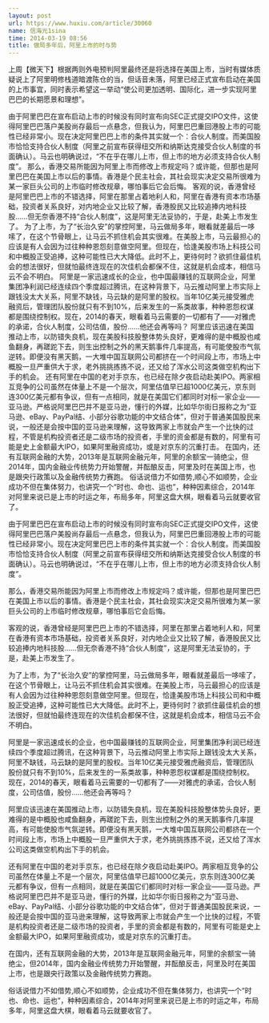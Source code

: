 ```yaml
---
layout: post
url: https://www.huxiu.com/article/30060
name: 信海光1sina
time: 2014-03-19 08:56
title: 做局多年后，阿里上市的时与势
---
```

上周【微天下】根据两则外电预判阿里最终还是将选择在美国上市，当时有媒体质疑说上了阿里明修栈道暗渡陈仓的当，但话音未落，阿里已经正式宣布启动在美国的上市事宜，同时表示希望这一举动“使公司更加透明、国际化，进一步实现阿里巴巴的长期愿景和理想”。

由于阿里巴巴在宣布启动上市的时候没有同时宣布向SEC正式提交IPO文件，这使得阿里巴巴落户美股尚存最后一点悬念，但我认为，阿里巴巴重回港股上市的可能性已经非常小。现在决定阿里巴巴上市的条件其实就一个：合伙人制度。而美国股市恰恰支持合伙人制度（阿里之前宣布获得纽交所和纳斯达克接受合伙人制度的书面确认）。马云也明确说过，“不在乎在哪儿上市，但上市的地方必须支持合伙人制度”。 那么，香港交易所能因为阿里上市而修改上市规定吗？或许能，但那也是阿里巴巴在美国上市以后的事情。香港是个民主社会，其社会现实决定交易所很难为某一家巨头公司的上市临时修改规章，哪怕事后它会后悔。 客观的说，香港曾经是阿里巴巴上市的不错选择，阿里在那里占着地利人和，阿里在香港有资本市场基础，投资者关系良好，对内地企业又比较了解，香港股民又比较追捧内地科技股......但无奈香港不持“合伙人制度”，这是阿里无法妥协的，于是，赴美上市发生了。 为了上市，为了“长治久安”的掌控阿里，马云做局多年，眼看就差最后一哆嗦了，在这个节骨眼上，让马云不抓住机会其实很难。在美股上市，马云最担心的应该是有人会因为过往种种恩怨刻意做空阿里。但现在，恰逢美股市场上科技公司和中概股正受追捧，这种可能性已大大降低。此时不上，更待何时？欲抓住最佳机会的想法很好，但就怕最终连现在的次佳机会都保不住，这就是机会成本，相信马云不会不明白。 阿里是一家迅速成长的企业，也中国最赚钱的互联网企业，阿里集团净利润已经连续四个季度超过腾讯，在这种背景下，马云推动阿里上市实际上跟钱没太大关系，阿里不缺钱，马云缺的是阿里的股权。当年10亿美元接受雅虎融资后，管理团队股份就只有不到10%，后来发生的一系类故事，种种恩怨权谋都是围绕控制权。现在，2014的春天，眼看着马云需要的一切都有了——对雅虎的承诺，合伙人制度，公司估值，股份......他还会再等吗？ 阿里应该迅速在美国推动上市，以防错失良机，现在美股科技股整体势头良好，更难得的是中概股也咸鱼翻身，再蹉跎下去，则生出控制之外的黑天鹅事件几率提高，有可能使股市气氛逆转。即便没有黑天鹅，一大堆中国互联网公司都挤在一个时间段上市，市场上中概股一旦严重供大于求，老外挑挑拣拣不说，还又给了浑水公司这类做空机构出下手的机会。 还有阿里在中国的老对手京东，也已经在除夕夜启动赴美IPO。两家相互竞争的公司虽然在体量上不是一个层次，阿里估值早已超1000亿美元，京东则连300亿美元都有争议，但有一点相同，就是在美国它们都同时对标一家企业——亚马逊。严格说阿里巴巴并不是亚马逊，懂行的外媒，比如华尔街日报称之为“亚马逊、eBay、PayPal结、小部分谷歌功能的中文结合体”，但对于普通美国股民来说，一般还是会按中国的亚马逊来理解，这导致两家上市就会产生一个比快的过程，不管是机构投资者还是二级市场的投资者，手里的资金都是有数的，阿里有可能是史上金额最大IPO，如果阿里融资成功，或是对京东的沉重打击。 在国内，还有互联网金融的大势，2013年是互联网金融元年，阿里的余额宝一骑绝尘，但2014年，国内金融业传统势力开始警醒，并酝酿反击，阿里及时在美国上市，也是跟央行政策以及金融传统势力赛跑。 俗话说借力不如借势,顺心不如顺势，企业成功不但在集体努力，也讲究一个“时也、命也、运也”，种种因素综合，2014年对阿里来说已是上市的时运之年，布局多年，阿里这盘大棋，眼看着马云就要收官了。

由于阿里巴巴在宣布启动上市的时候没有同时宣布向SEC正式提交IPO文件，这使得阿里巴巴落户美股尚存最后一点悬念，但我认为，阿里巴巴重回港股上市的可能性已经非常小。现在决定阿里巴巴上市的条件其实就一个：合伙人制度。而美国股市恰恰支持合伙人制度（阿里之前宣布获得纽交所和纳斯达克接受合伙人制度的书面确认）。马云也明确说过，“不在乎在哪儿上市，但上市的地方必须支持合伙人制度”。

那么，香港交易所能因为阿里上市而修改上市规定吗？或许能，但那也是阿里巴巴在美国上市以后的事情。香港是个民主社会，其社会现实决定交易所很难为某一家巨头公司的上市临时修改规章，哪怕事后它会后悔。

客观的说，香港曾经是阿里巴巴上市的不错选择，阿里在那里占着地利人和，阿里在香港有资本市场基础，投资者关系良好，对内地企业又比较了解，香港股民又比较追捧内地科技股......但无奈香港不持“合伙人制度”，这是阿里无法妥协的，于是，赴美上市发生了。

为了上市，为了“长治久安”的掌控阿里，马云做局多年，眼看就差最后一哆嗦了，在这个节骨眼上，让马云不抓住机会其实很难。在美股上市，马云最担心的应该是有人会因为过往种种恩怨刻意做空阿里。但现在，恰逢美股市场上科技公司和中概股正受追捧，这种可能性已大大降低。此时不上，更待何时？欲抓住最佳机会的想法很好，但就怕最终连现在的次佳机会都保不住，这就是机会成本，相信马云不会不明白。

阿里是一家迅速成长的企业，也中国最赚钱的互联网企业，阿里集团净利润已经连续四个季度超过腾讯，在这种背景下，马云推动阿里上市实际上跟钱没太大关系，阿里不缺钱，马云缺的是阿里的股权。当年10亿美元接受雅虎融资后，管理团队股份就只有不到10%，后来发生的一系类故事，种种恩怨权谋都是围绕控制权。现在，2014的春天，眼看着马云需要的一切都有了——对雅虎的承诺，合伙人制度，公司估值，股份......他还会再等吗？

阿里应该迅速在美国推动上市，以防错失良机，现在美股科技股整体势头良好，更难得的是中概股也咸鱼翻身，再蹉跎下去，则生出控制之外的黑天鹅事件几率提高，有可能使股市气氛逆转。即便没有黑天鹅，一大堆中国互联网公司都挤在一个时间段上市，市场上中概股一旦严重供大于求，老外挑挑拣拣不说，还又给了浑水公司这类做空机构出下手的机会。

还有阿里在中国的老对手京东，也已经在除夕夜启动赴美IPO。两家相互竞争的公司虽然在体量上不是一个层次，阿里估值早已超1000亿美元，京东则连300亿美元都有争议，但有一点相同，就是在美国它们都同时对标一家企业——亚马逊。严格说阿里巴巴并不是亚马逊，懂行的外媒，比如华尔街日报称之为“亚马逊、eBay、PayPal结、小部分谷歌功能的中文结合体”，但对于普通美国股民来说，一般还是会按中国的亚马逊来理解，这导致两家上市就会产生一个比快的过程，不管是机构投资者还是二级市场的投资者，手里的资金都是有数的，阿里有可能是史上金额最大IPO，如果阿里融资成功，或是对京东的沉重打击。

在国内，还有互联网金融的大势，2013年是互联网金融元年，阿里的余额宝一骑绝尘，但2014年，国内金融业传统势力开始警醒，并酝酿反击，阿里及时在美国上市，也是跟央行政策以及金融传统势力赛跑。

俗话说借力不如借势,顺心不如顺势，企业成功不但在集体努力，也讲究一个“时也、命也、运也”，种种因素综合，2014年对阿里来说已是上市的时运之年，布局多年，阿里这盘大棋，眼看着马云就要收官了。

